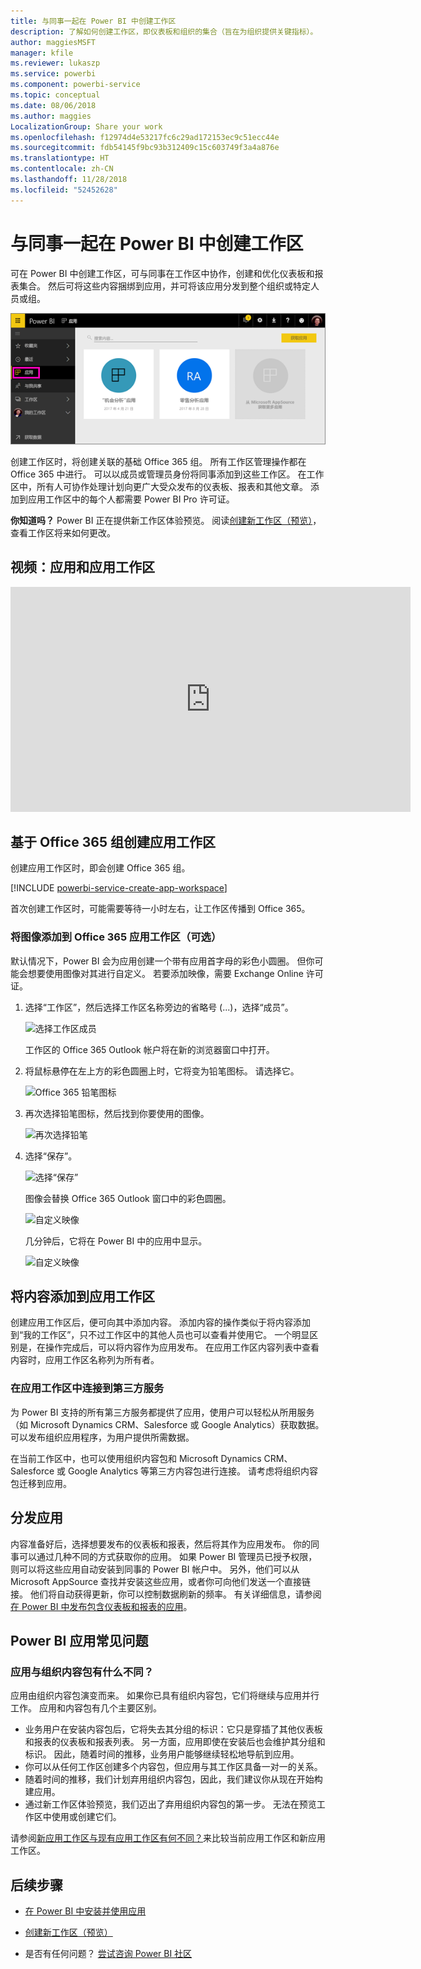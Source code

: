 ```yaml
---
title: 与同事一起在 Power BI 中创建工作区
description: 了解如何创建工作区，即仪表板和组织的集合（旨在为组织提供关键指标）。
author: maggiesMSFT
manager: kfile
ms.reviewer: lukaszp
ms.service: powerbi
ms.component: powerbi-service
ms.topic: conceptual
ms.date: 08/06/2018
ms.author: maggies
LocalizationGroup: Share your work
ms.openlocfilehash: f12974d4e53217fc6c29ad172153ec9c51ecc44e
ms.sourcegitcommit: fdb54145f9bc93b312409c15c603749f3a4a876e
ms.translationtype: HT
ms.contentlocale: zh-CN
ms.lasthandoff: 11/28/2018
ms.locfileid: "52452628"
---
```

# <a name="create-workspaces-with-your-colleagues-in-power-bi"></a>与同事一起在 Power BI 中创建工作区

可在 Power BI 中创建工作区，可与同事在工作区中协作，创建和优化仪表板和报表集合。 然后可将这些内容捆绑到应用，并可将该应用分发到整个组织或特定人员或组。 

![Power BI 应用](media/service-create-workspaces/power-bi-apps-left-nav.png)

创建工作区时，将创建关联的基础 Office 365 组。 所有工作区管理操作都在 Office 365 中进行。 可以以成员或管理员身份将同事添加到这些工作区。 在工作区中，所有人可协作处理计划向更广大受众发布的仪表板、报表和其他文章。 添加到应用工作区中的每个人都需要 Power BI Pro 许可证。 

**你知道吗？** Power BI 正在提供新工作区体验预览。 阅读[创建新工作区（预览）](service-create-the-new-workspaces.md)，查看工作区将来如何更改。 

## <a name="video-apps-and-app-workspaces"></a>视频：应用和应用工作区
<iframe width="640" height="360" src="https://www.youtube.com/embed/Ey5pyrr7Lk8?showinfo=0" frameborder="0" allowfullscreen></iframe>

## <a name="create-an-app-workspace-based-on-an-office-365-group"></a>基于 Office 365 组创建应用工作区

创建应用工作区时，即会创建 Office 365 组。

[!INCLUDE [powerbi-service-create-app-workspace](./includes/powerbi-service-create-app-workspace.md)]

首次创建工作区时，可能需要等待一小时左右，让工作区传播到 Office 365。 

### <a name="add-an-image-to-your-office-365-app-workspace-optional"></a>将图像添加到 Office 365 应用工作区（可选）
默认情况下，Power BI 会为应用创建一个带有应用首字母的彩色小圆圈。 但你可能会想要使用图像对其进行自定义。 若要添加映像，需要 Exchange Online 许可证。

1. 选择“工作区”，然后选择工作区名称旁边的省略号 (...)，选择“成员”。 
   
     ![选择工作区成员](media/service-create-distribute-apps/power-bi-apps-workspace-members.png)
   
    工作区的 Office 365 Outlook 帐户将在新的浏览器窗口中打开。
2. 将鼠标悬停在左上方的彩色圆圈上时，它将变为铅笔图标。 请选择它。
   
     ![Office 365 铅笔图标](media/service-create-distribute-apps/power-bi-apps-workspace-edit-image.png)
3. 再次选择铅笔图标，然后找到你要使用的图像。
   
     ![再次选择铅笔](media/service-create-distribute-apps/power-bi-apps-workspace-edit-group.png)

4. 选择“保存”。
   
     ![选择“保存”](media/service-create-distribute-apps/power-bi-apps-workspace-save-image.png)
   
    图像会替换 Office 365 Outlook 窗口中的彩色圆圈。 
   
     ![自定义映像](media/service-create-distribute-apps/power-bi-apps-workspace-image-in-office-365.png)
   
    几分钟后，它将在 Power BI 中的应用中显示。
   
     ![自定义映像](media/service-create-distribute-apps/power-bi-apps-image.png)

## <a name="add-content-to-your-app-workspace"></a>将内容添加到应用工作区

创建应用工作区后，便可向其中添加内容。 添加内容的操作类似于将内容添加到“我的工作区”，只不过工作区中的其他人员也可以查看并使用它。 一个明显区别是，在操作完成后，可以将内容作为应用发布。 在应用工作区内容列表中查看内容时，应用工作区名称列为所有者。

### <a name="connect-to-third-party-services-in-app-workspaces"></a>在应用工作区中连接到第三方服务

为 Power BI 支持的所有第三方服务都提供了应用，使用户可以轻松从所用服务（如 Microsoft Dynamics CRM、Salesforce 或 Google Analytics）获取数据。 可以发布组织应用程序，为用户提供所需数据。

在当前工作区中，也可以使用组织内容包和 Microsoft Dynamics CRM、Salesforce 或 Google Analytics 等第三方内容包进行连接。 请考虑将组织内容包迁移到应用。

## <a name="distribute-an-app"></a>分发应用

内容准备好后，选择想要发布的仪表板和报表，然后将其作为应用发布。 你的同事可以通过几种不同的方式获取你的应用。 如果 Power BI 管理员已授予权限，则可以将这些应用自动安装到同事的 Power BI 帐户中。 另外，他们可以从 Microsoft AppSource 查找并安装这些应用，或者你可向他们发送一个直接链接。 他们将自动获得更新，你可以控制数据刷新的频率。 有关详细信息，请参阅[在 Power BI 中发布包含仪表板和报表的应用](service-create-distribute-apps.md)。

## <a name="power-bi-apps-faq"></a>Power BI 应用常见问题

### <a name="how-are-apps-different-from-organizational-content-packs"></a>应用与组织内容包有什么不同？
应用由组织内容包演变而来。 如果你已具有组织内容包，它们将继续与应用并行工作。 应用和内容包有几个主要区别。 

* 业务用户在安装内容包后，它将失去其分组的标识：它只是穿插了其他仪表板和报表的仪表板和报表列表。 另一方面，应用即使在安装后也会维护其分组和标识。 因此，随着时间的推移，业务用户能够继续轻松地导航到应用。
* 你可以从任何工作区创建多个内容包，但应用与其工作区具备一对一的关系。 
* 随着时间的推移，我们计划弃用组织内容包，因此，我们建议你从现在开始构建应用。  
* 通过新工作区体验预览，我们迈出了弃用组织内容包的第一步。 无法在预览工作区中使用或创建它们。

请参阅[新应用工作区与现有应用工作区有何不同？](service-create-the-new-workspaces.md#how-are-the-new-app-workspaces-different-from-current-app-workspaces)来比较当前应用工作区和新应用工作区。 

## <a name="next-steps"></a>后续步骤
* [在 Power BI 中安装并使用应用](service-create-distribute-apps.md)
- [创建新工作区（预览）](service-create-the-new-workspaces.md)
* 是否有任何问题？ [尝试咨询 Power BI 社区](http://community.powerbi.com/)
